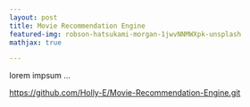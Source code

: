 ```yaml
---
layout: post
title: Movie Recommendation Engine
featured-img: robson-hatsukami-morgan-1jwvNNMWXpk-unsplash
mathjax: true

---
```


lorem impsum ...

<https://github.com/Holly-E/Movie-Recommendation-Engine.git>
